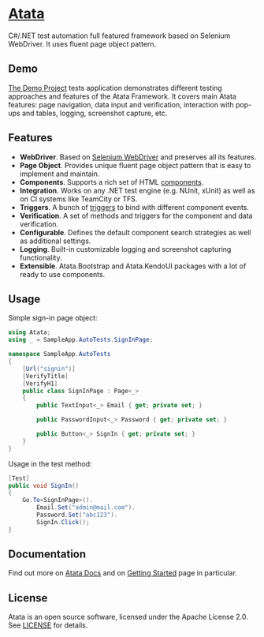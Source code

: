 # [Atata](https://atata-framework.github.io/)

C#/.NET test automation full featured framework based on Selenium WebDriver. It uses fluent page object pattern.

## Demo

[The Demo Project](https://github.com/atata-framework/atata-sample-app-tests) tests application demonstrates different testing approaches and features of the Atata Framework. It covers main Atata features: page navigation, data input and verification, interaction with pop-ups and tables, logging, screenshot capture, etc.

## Features

* **WebDriver**. Based on [Selenium WebDriver](https://github.com/SeleniumHQ/selenium) and preserves all its features.
* **Page Object**. Provides unique fluent page object pattern that is easy to implement and maintain.
* **Components**. Supports a rich set of HTML [components](https://atata-framework.github.io/components/).
* **Integration**. Works on any .NET test engine (e.g. NUnit, xUnit) as well as on CI systems like TeamCity or TFS.
* **Triggers**. A bunch of [triggers](https://atata-framework.github.io/triggers/) to bind with different component events.
* **Verification**. A set of methods and triggers for the component and data verification.
* **Configurable**. Defines the default component search strategies as well as additional settings.
* **Logging**. Built-in customizable logging and screenshot capturing functionality.
* **Extensible**. Atata.Bootstrap and Atata.KendoUI packages with a lot of ready to use components.

## Usage

Simple sign-in page object:

```C#
using Atata;
using _ = SampleApp.AutoTests.SignInPage;

namespace SampleApp.AutoTests
{
    [Url("signin")]
    [VerifyTitle]
    [VerifyH1]
    public class SignInPage : Page<_>
    {
        public TextInput<_> Email { get; private set; }

        public PasswordInput<_> Password { get; private set; }

        public Button<_> SignIn { get; private set; }
    }
}

```

Usage in the test method:

```C#
[Test]
public void SignIn()
{
    Go.To<SignInPage>().
        Email.Set("admin@mail.com").
        Password.Set("abc123").
        SignIn.Click();
}
```

## Documentation

Find out more on [Atata Docs](https://atata-framework.github.io/) and on [Getting Started](https://atata-framework.github.io/getting-started/) page in particular.

## License

Atata is an open source software, licensed under the Apache License 2.0. See [LICENSE](LICENSE) for details.